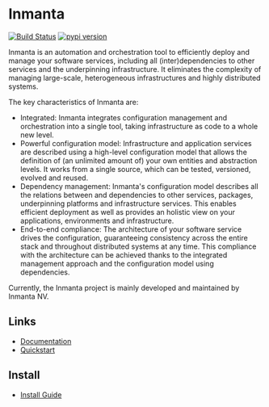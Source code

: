 # Inmanta
[![Build Status](https://travis-ci.org/inmanta/inmanta.svg?branch=master)](https://travis-ci.org/inmanta/inmanta)
[![pypi version](https://img.shields.io/pypi/v/inmanta.svg)](https://pypi.python.org/pypi/inmanta/)


Inmanta is an automation and orchestration tool to efficiently deploy and manage your software
services, including all (inter)dependencies to other services and the underpinning infrastructure.
It eliminates the complexity of managing large-scale, heterogeneous infrastructures and highly
distributed systems.

The key characteristics of Inmanta are:
 * Integrated: Inmanta integrates configuration management and orchestration into a single tool,
   taking infrastructure as code to a whole new level.
 * Powerful configuration model: Infrastructure and application services are described using a
   high-level configuration model that allows the definition of (an unlimited amount of) your own
   entities and abstraction levels. It works from a single source, which can be tested, versioned,
   evolved and reused.
 * Dependency management: Inmanta's configuration model describes all the relations between and
   dependencies to other services, packages, underpinning platforms and infrastructure services.
   This enables efficient deployment as well as provides an holistic view on your applications,
   environments and infrastructure.
 * End-to-end compliance: The architecture of your software service drives the configuration,
   guaranteeing consistency across the entire stack and throughout distributed systems at any time.
   This compliance with the architecture can be achieved thanks to the integrated management
   approach and the configuration model using dependencies.

Currently, the Inmanta project is mainly developed and maintained by Inmanta NV.

## Links

* [Documentation](https://docs.inmanta.com/community/latest/)
* [Quickstart](https://github.com/inmanta/quickstart-vagrant)

## Install

* [Install Guide](https://docs.inmanta.com/community/latest/install.html)

